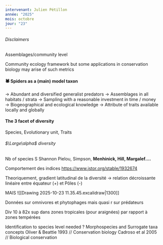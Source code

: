 ```yaml
---
intervenant: Julien Pétillon
année: "2025"
mois: octobre
jour: "23"
---
```

###### Disclaimers

Assemblages/community level

Community ecology framework but some applications in conservation biology may arise of such metrics

#### 🕷 Spiders as a (main) model taxon 

→ Abundant and diversified generalist predators
→ Assemblages in all habitats / strata
→ Sampling with a reasonable investment in time / money
→ Biogeographical and ecological knowledge → Attribute of traits available locally and globally

#### The 3 facet of diversity

Species, Evolutionary unit, Traits

###### $\Large\alpha$ diversity

Nb of species S
Shannon
Pielou, Simpson, **Menhinick, Hill, Margalef....**


Comportement des indices
https://www.jstor.org/stable/1932674


Theoriquement, gradient latitudinal de la diversité → relation décroissante linéaire entre équateur (+) et Pôles (-)

MAIS
![[Drawing 2025-10-23 11.35.45.excalidraw|1300]]


Données sur omnivores et phytophages mais quasi r sur prédateurs

Div 10 à 82x sup dans zones tropicales (pour araignées) par rapport à zones tempérées



Identification to species level needed ? Morphospecies and Surrogate taxa concepts
Oliver & Beattie 1993 // Conservation biology
Cadroso et al 2005 // Biological conservation